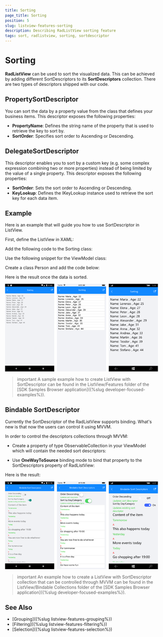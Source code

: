 ```yaml
---
title: Sorting
page_title: Sorting
position: 5
slug: listview-features-sorting
description: Describing RadListView sorting feature
tags: sort, radlistview, sorting, sortdescriptor
---
```


# Sorting

**RadListView** can be used to sort the visualized data. This can be achieved by adding different SortDescriptors to its **SortDescriptors** collection. There are two types of descriptors shipped with our code.

## PropertySortDescriptor 

You can sort the data by a property value from the class that defines your business items. This descriptor exposes the following properties:

- **PropertyName**: Defines the string name of the property that is used to retrieve the key to sort by.
- **SortOrder**: Specifies sort order to Ascending or Descending.

## DelegateSortDescriptor 

This descriptor enables you to sort by a custom key (e.g. some complex expression combining two or more properties) instead of being limited by the value of a single property. This descriptor exposes the following properties:

- **SortOrder**: Sets the sort order to Ascending or Descending.
- **KeyLookup**: Defines the IKeyLookup instance used to retrieve the sort key for each data item.

## Example

Here is an example that will guide you how to use SortDescriptor in ListView.

First, define the ListView in XAML:

<snippet id='listview-features-sorting-xaml'/>

Add the following code to the Sorting class:

<snippet id='listview-features-sorting-agesort'/>

Use the following snippet for the ViewModel class: 

<snippet id='listview-features-sorting-viewmodel'/>

Create a class Person and add the code below:

<snippet id='listview-features-sorting-data-class'/>

Here is the result once the data is sorted.

![Sorting](images/listview-features-sorting.png "Sorting")

>important A sample example how to create ListView with SortDescriptor can be found in the ListView/Features folder of the [SDK Samples Browser application]({%slug developer-focused-examples%}).

## Bindable SortDescriptor

Currently the SortDescriptor of the RadListView supports binding. What's new is that now the users can control it using MVVM.

In order to control the descriptors collections through MVVM: 

* Create a property of type ObservableCollection<SortDescriptorBase> in your ViewModel which will contain the needed sort descriptors:

<snippet id='listview-features-bindable-sortdescriptor-viewmodel' />

* Use **OneWayToSource** binding mode to bind that property to the SortDescriptors property of RadListView:

<snippet id='listview-features-bindable-sortdescriptor-xaml' />

Here is the result:

![SortDescriptorMVVM](images/listview-features-bindable-sort.png)

>important An example how to create a ListView with SortDescriptor collection that can be controlled through MVVM can be found in the ListView/Bindable Collections folder of the [SDK Samples Browser application]({%slug developer-focused-examples%}).

## See Also

- [Grouping]({%slug listview-features-grouping%})
- [Filtering]({%slug listview-features-filtering%})
- [Selection]({%slug listview-features-selection%})
